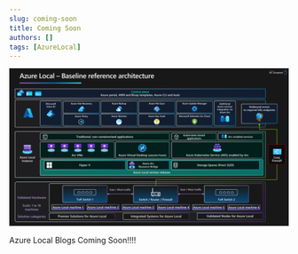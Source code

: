 ```yaml
---
slug: coming-soon
title: Coming Soon
authors: []
tags: [AzureLocal]
---
```


<!-- truncate -->

![Azure Local Baseline](./azure-local-baseline.png)

Azure Local Blogs Coming Soon!!!!
